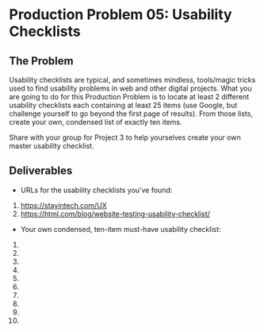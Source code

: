 # Production Problem 05: Usability Checklists

## The Problem

Usability checklists are typical, and sometimes mindless, tools/magic tricks used to find usability
problems in web and other digital projects. What you are going to do for this Production Problem is
to locate at least 2 different usability checklists each containing at least 25 items (use Google,
but challenge yourself to go beyond the first page of results). From those lists, create your own,
condensed list of exactly ten items.

Share with your group for Project 3 to help yourselves create
your own master usability checklist.

## Deliverables

* URLs for the usability checklists you've found:

1. https://stayintech.com/UX
2. https://html.com/blog/website-testing-usability-checklist/

* Your own condensed, ten-item must-have usability checklist:

1.
2.
3.
4.
5.
6.
7.
8.
9.
10.
